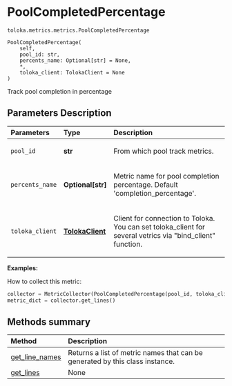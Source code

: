 # PoolCompletedPercentage
`toloka.metrics.metrics.PoolCompletedPercentage`

```
PoolCompletedPercentage(
    self,
    pool_id: str,
    percents_name: Optional[str] = None,
    *,
    toloka_client: TolokaClient = None
)
```

Track pool completion in percentage

## Parameters Description

| Parameters | Type | Description |
| :----------| :----| :-----------|
`pool_id`|**str**|<p>From which pool track metrics.</p>
`percents_name`|**Optional\[str\]**|<p>Metric name for pool completion percentage. Default &#x27;completion_percentage&#x27;.</p>
`toloka_client`|**[TolokaClient](toloka.client.TolokaClient.md)**|<p>Client for connection to Toloka. You can set toloka_client for several vetrics via &quot;bind_client&quot; function.</p>

**Examples:**

How to collect this metric:
```python
collector = MetricCollector(PoolCompletedPercentage(pool_id, toloka_client=toloka_client))
metric_dict = collector.get_lines()
```
## Methods summary

| Method | Description |
| :------| :-----------|
[get_line_names](toloka.metrics.metrics.PoolCompletedPercentage.get_line_names.md)| Returns a list of metric names that can be generated by this class instance.
[get_lines](toloka.metrics.metrics.PoolCompletedPercentage.get_lines.md)| None
